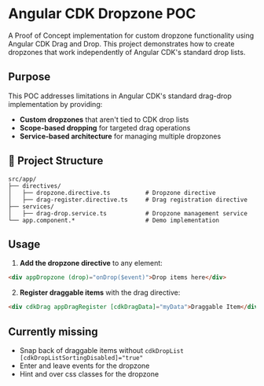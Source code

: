 # Angular CDK Dropzone POC

A Proof of Concept implementation for custom dropzone functionality using Angular CDK Drag and Drop. This project demonstrates how to create dropzones that work independently of Angular CDK's standard drop lists.

## Purpose

This POC addresses limitations in Angular CDK's standard drag-drop implementation by providing:

- **Custom dropzones** that aren't tied to CDK drop lists
- **Scope-based dropping** for targeted drag operations
- **Service-based architecture** for managing multiple dropzones

## 📁 Project Structure

```
src/app/
├── directives/
│   ├── dropzone.directive.ts          # Dropzone directive
│   ├── drag-register.directive.ts     # Drag registration directive
├── services/
│   ├── drag-drop.service.ts           # Dropzone management service
└── app.component.*                    # Demo implementation
```

## Usage

1. **Add the dropzone directive** to any element:

```html
<div appDropzone (drop)="onDrop($event)">Drop items here</div>
```

2. **Register draggable items** with the drag directive:

```html
<div cdkDrag appDragRegister [cdkDragData]="myData">Draggable Item</div>
```

## Currently missing

- Snap back of draggable items without `cdkDropList [cdkDropListSortingDisabled]="true"`
- Enter and leave events for the dropzone
- Hint and over css classes for the dropzone
